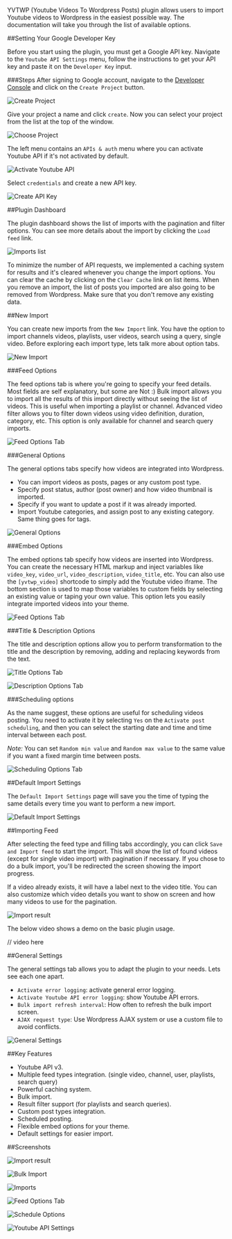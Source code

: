 YVTWP (Youtube Videos To Wordpress Posts) plugin allows users to import Youtube videos to Wordpress in the easiest possible way. The documentation will take you through the list of available options.

##Setting Your Google Developer Key

Before you start using the plugin, you must get a Google API key. Navigate to the `Youtube API Settings` menu, follow the instructions to get your API key and paste it on the `Developer Key` input.

###Steps
After signing to Google account, navigate to the [Developer Console](https://console.developers.google.com/project) and click on the `Create Project` button.

![Create Project](https://dl.dropboxusercontent.com/s/8iy2oc50gn18k7m/Screenshot%202015-09-02%2012.31.52.png?dl=0)

Give your project a name and click `create`. Now you can select your project from the list at the top of the window.

![Choose Project](https://dl.dropboxusercontent.com/s/xr5jtwxhdc8x017/Screenshot%202015-09-02%2013.25.53.png?dl=0)

The left menu contains an `APIs & auth` menu where you can activate Youtube API if it's not activated by default.

![Activate Youtube API](https://dl.dropboxusercontent.com/s/ea79aa10gm2xjrj/yvtwp_activate_api.gif?dl=0)

Select `credentials` and create a new API key.

![Create API Key](https://dl.dropboxusercontent.com/s/dxy58c57qws6nqf/yvtwp_create_key.gif?dl=0)

##Plugin Dashboard

The plugin dashboard shows the list of imports with the pagination and filter options. You can see more details about the import by clicking the `Load feed` link.

![Imports list](https://dl.dropboxusercontent.com/s/vmkasnxcbsdk2af/Screenshot%202015-09-02%2014.21.04.png?dl=0)

To minimize the number of API requests, we implemented a caching system for results and it's cleared whenever you change the import options. You can clear the cache by clicking on the `Clear Cache` link on list items.
When you remove an import, the list of posts you imported are also going to be removed from Wordpress. Make sure that you don't remove any existing data.

##New Import

You can create new imports from the `New Import` link. You have the option to import channels videos, playlists, user videos, search using a query, single video. Before exploring each import type, lets talk more about option tabs.

![New Import](https://dl.dropboxusercontent.com/s/dvss0hrki3dhhjo/Screenshot%202015-09-03%2012.39.24.png?dl=0)

###Feed Options

The feed options tab is where you're going to specify your feed details. Most fields are self explanatory, but some are Not :)
Bulk import allows you to import all the results of this import directly without seeing the list of videos. This is useful when importing a playlist or channel.
Advanced video filter allows you to filter down videos using video definition, duration, category, etc. This option is only available for channel and search query imports.

![Feed Options Tab](https://dl.dropboxusercontent.com/s/8rp2iwinqpamzei/Screenshot%202015-09-04%2011.10.28.png?dl=0)

###General Options

The general options tabs specify how videos are integrated into Wordpress.

- You can import videos as posts, pages or any custom post type. 
- Specify post status, author (post owner) and how video thumbnail is imported.
- Specify if you want to update a post if it was already imported.
- Import Youtube categories, and assign post to any existing category. Same thing goes for tags.

![General Options](https://dl.dropboxusercontent.com/s/ugitjx8zaprfwy0/Screenshot%202015-09-04%2011.11.23.png?dl=0)

###Embed Options

The embed options tab specify how videos are inserted into Wordpress. You can create the necessary HTML markup and inject variables like `video_key`, `video_url`, `video_description`, `video_title`, etc. You can also use the `[yvtwp_video]` shortcode to simply add the Youtube video iframe. The bottom section is used to map those variables to custom fields by selecting an existing value or taping your own value. This option lets you easily integrate imported videos into your theme.

![Feed Options Tab](https://dl.dropboxusercontent.com/s/qtwe5dsxlg1n7lj/Screenshot%202015-09-08%2019.34.38.png?dl=0)

###Title & Description Options

The title and description options allow you to perform transformation to the title and the description by removing, adding and replacing keywords from the text.

![Title Options Tab](https://dl.dropboxusercontent.com/s/b7duwza2exijgnc/Screenshot%202015-09-04%2011.15.14.png?dl=0)

![Description Options Tab](https://dl.dropboxusercontent.com/s/f0quhd51dnzdyzj/Screenshot%202015-09-04%2011.16.17.png?dl=0)

###Scheduling options

As the name suggest, these options are useful for scheduling videos posting. You need to activate it by selecting `Yes` on the `Activate post scheduling`, and then you can select the starting date and time and time interval between each post.

*Note:* You can set `Random min value` and `Random max value` to the same value if you want a fixed margin time between posts.

![Scheduling Options Tab](https://dl.dropboxusercontent.com/s/c7p9xtl36hec1wj/Screenshot%202015-09-04%2011.16.57.png?dl=0)

##Default Import Settings

The `Default Import Settings` page will save you the time of typing the same details every time you want to perform a new import.

![Default Import Settings](https://dl.dropboxusercontent.com/s/qspbaxbuzyzb5g0/Screenshot%202015-09-04%2011.33.18.png?dl=0)

##Importing Feed

After selecting the feed type and filling tabs accordingly, you can click `Save and Import feed` to start the import. This will show the list of found videos (except for single video import) with pagination if necessary. If you chose to do a bulk import, you'll be redirected the screen showing the import progress.

If a video already exists, it will have a label next to the video title. You can also customize which video details you want to show on screen and how many videos to use for the pagination.

![Import result](https://dl.dropboxusercontent.com/s/unm1v1maqt7y3oh/Screenshot%202015-09-03%2012.23.03.png?dl=0)

The below video shows a demo on the basic plugin usage.

// video here

##General Settings

The general settings tab allows you to adapt the plugin to your needs. Lets see each one apart.

- `Activate error logging`: activate general error logging.
- `Activate Youtube API error logging`: show Youtube API errors.
- `Bulk import refresh interval`: How often to refresh the bulk import screen.
- `AJAX request type`: Use Wordpress AJAX system or use a custom file to avoid conflicts.

![General Settings](https://dl.dropboxusercontent.com/s/f4lmdm0qfb2s04v/Screenshot%202015-09-07%2015.45.40.png?dl=0)

##Key Features

- Youtube API v3.
- Multiple feed types integration. (single video, channel, user, playlists, search query)
- Powerful caching system.
- Bulk import.
- Result filter support (for playlists and search queries).
- Custom post types integration.
- Scheduled posting.
- Flexible embed options for your theme.
- Default settings for easier import.

##Screenshots

![Import result](https://dl.dropboxusercontent.com/s/unm1v1maqt7y3oh/Screenshot%202015-09-03%2012.23.03.png?dl=0)

![Bulk Import](https://dl.dropboxusercontent.com/s/oo10j53lul0nwcj/Screenshot%202015-09-07%2015.38.28.png?dl=0)

![Imports](https://dl.dropboxusercontent.com/s/muy89loay6x40hx/Screenshot%202015-09-03%2013.00.00.png?dl=0)

![Feed Options Tab](https://dl.dropboxusercontent.com/s/qtwe5dsxlg1n7lj/Screenshot%202015-09-08%2019.34.38.png?dl=0)

![Schedule Options](https://dl.dropboxusercontent.com/s/8oqxrb4h2vxmxnv/Screenshot%202015-09-04%2011.37.34.png?dl=0)

![Youtube API Settings](https://dl.dropboxusercontent.com/s/ykz5bodfd8px94j/Screenshot%202015-09-04%2011.38.31.png?dl=0)
